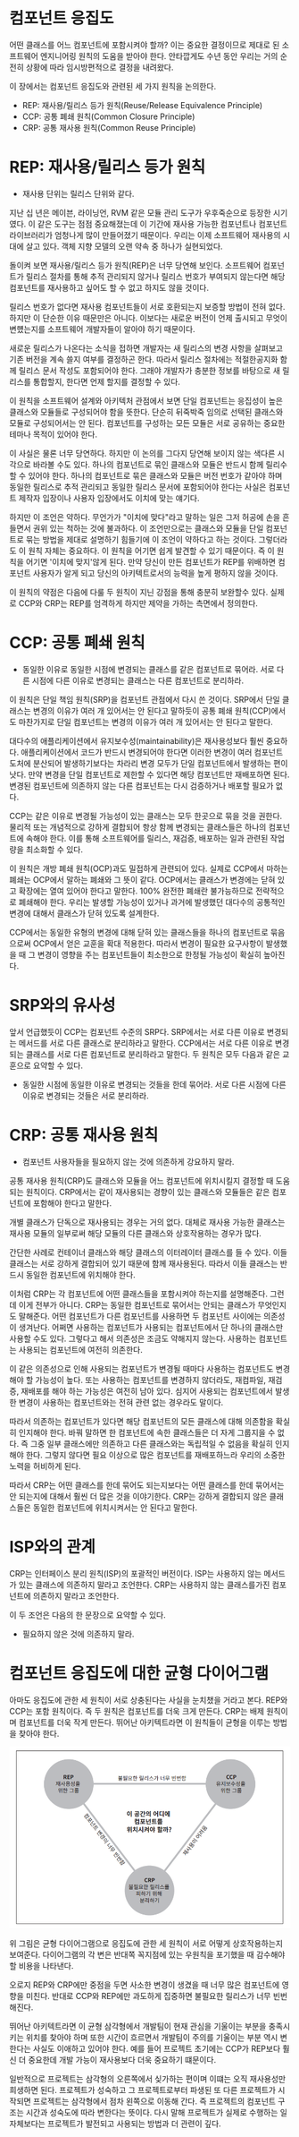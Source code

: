 # **컴포넌트 응집도**  
어떤 클래스를 어느 컴포넌트에 포함시켜야 할까? 이는 중요한 결정이므로 제대로 된 소프트웨어 엔지니어링 원칙의 도움을 받아야 한다. 안타깝게도 수년 
동안 우리는 거의 순전히 상황에 따라 임시방편적으로 결정을 내려왔다.  
  
이 장에서는 컴포넌트 응집도와 관련된 세 가지 원칙을 논의한다.  
  
- REP: 재사용/릴리스 등가 원칙(Reuse/Release Equivalence Principle)  
- CCP: 공통 폐쇄 원칙(Common Closure Principle)  
- CRP: 공통 재사용 원칙(Common Reuse Principle)  
  
# **REP: 재사용/릴리스 등가 원칙**  
- 재사용 단위는 릴리스 단위와 같다.  
  
지난 십 년은 메이븐, 라이닝언, RVM 같은 모듈 관리 도구가 우후죽순으로 등장한 시기였다. 이 같은 도구는 점점 중요해졌는데 이 기간에 재사용 가능한 
컴포넌트나 컴포넌트 라이브러리가 엄청나게 많이 만들어졌기 때문이다. 우리는 이제 소프트웨어 재사용의 시대에 살고 있다. 객체 지향 모델의 오랜 약속 중 
하나가 실현되었다.  
  
돌이켜 보면 재사용/릴리스 등가 원칙(REP)은 너무 당연해 보인다. 소프트웨어 컴포넌트가 릴리스 절차를 통해 추적 관리되지 않거나 릴리스 번호가 부여되지 않는다면 
해당 컴포넌트를 재사용하고 싶어도 할 수 없고 하지도 않을 것이다.  
  
릴리스 번호가 없다면 재사용 컴포넌트들이 서로 호환되는지 보증할 방법이 전혀 없다. 하지만 이 단순한 이유 때문만은 아니다. 이보다는 새로운 버전이 
언제 출시되고 무엇이 변헀는지를 소프트웨어 개발자들이 알아야 하기 때문이다.  
  
새로운 릴리스가 나온다는 소식을 접하면 개발자는 새 릴리스의 변경 사항을 살펴보고 기존 버전을 계속 쓸지 여부를 결정하곤 한다. 따라서 릴리스 절차에는 
적절한공지화 함께 릴리스 문서 작성도 포함되어야 한다. 그래야 개발자가 충분한 정보를 바탕으로 새 릴리스를 통합할지, 한다면 언제 할지를 결정할 수 있다.  
  
이 원칙을 소프트웨어 설계와 아키텍처 관점에서 보면 단일 컴포넌트는 응집성이 높은 클래스와 모듈들로 구성되어야 함을 뜻한다. 단순히 뒤죽박죽 임의로 
선택된 클래스와 모듈로 구성되어서는 안 된다. 컴포넌트를 구성하는 모든 모듈은 서로 공유하는 중요한 테마나 목적이 있어야 한다.  
  
이 사실은 물론 너무 당연하다. 하지만 이 논의를 그다지 당연해 보이지 않는 색다른 시각으로 바라볼 수도 있다. 하나의 컴포넌트로 묶인 클래스와 모듈은 반드시 함께 
릴리수할 수 있어야 한다. 하나의 컴포넌트로 묶은 클래스와 모듈은 버전 번호가 같아야 하며 동일한 릴리스로 추적 관리되고 동일한 릴리스 문서에 포함되어야 
한다는 사실은 컴포넌트 제작자 입장이나 사용자 입장에서도 이치에 맞는 얘기다.  
  
하지만 이 조언은 약하다. 무언가가 "이치에 맞다"라고 말하는 일은 그저 허공에 손을 흔들면서 권위 있는 척하는 것에 불과하다. 이 조언만으로는 클래스와 모듈을 
단일 컴포넌트로 묶는 방법을 제대로 설명하기 힘들기에 이 조언이 약하다고 하는 것이다. 그렇더라도 이 원칙 자체는 중요하다. 이 원칙을 어기면 쉽게 발견할 
수 있기 때문이다. 즉 이 원칙을 어기면 '이치에 맞지'않게 된다. 만약 당신이 만든 컴포넌트가 REP를 위배하면 컴포넌트 사용자가 알게 되고 당신의 아키텍트로서의 
능력을 높게 평하지 않을 것이다.  
  
이 원칙의 약점은 다음에 다룰 두 원칙이 지닌 강점을 통해 충분히 보완할수 있다. 실제로 CCP와 CRP는 REP를 엄격하게 하지만 제약을 가하는 측면에서 정의한다.  
  
# **CCP: 공통 폐쇄 원칙**  
- 동일한 이유로 동일한 시점에 변경되는 클래스를 같은 컴포넌트로 묶어라. 서로 다른 시점에 다른 이유로 변경되는 클래스는 다른 컴포넌트로 분리하라.  
  
이 원칙은 단일 책임 원칙(SRP)을 컴포넌트 관점에서 다시 쓴 것이다. SRP에서 단일 클래스는 변경의 이유가 여러 개 있어서는 안 된다고 말하듯이 공통 
폐쇄 원칙(CCP)에서도 마찬가지로 단일 컴포넌트는 변경의 이유가 여러 개 있어서는 안 된다고 말한다.  
  
대다수의 애플리케이션에서 유지보수성(maintainability)은 재사용성보다 훨씬 중요하다. 애플리케이션에서 코드가 반드시 변경되어야 한다면 이러한 변경이 
여러 컴포넌트 도처에 분산되어 발생하기보다는 차라리 변경 모두가 단일 컴포넌트에서 발생하는 편이 낫다. 만약 변경을 단일 컴포넌트로 제한할 수 있다면 
해당 컴포넌트만 재배포하면 된다. 변경된 컴포넌트에 의존하지 않는 다른 컴포넌트는 다시 검증하거나 배포할 필요가 없다.  
  
CCP는 같은 이유로 변경될 가능성이 있는 클래스는 모두 한곳으로 묶을 것을 권한다. 물리적 또는 개념적으로 강하게 결합되어 항상 함께 변경되는 클래스들은 
하나의 컴포넌트에 속해야 한다. 이를 통해 소프트웨어를 릴리스, 재검증, 배포하는 일과 관련된 작업량을 최소화할 수 있다.  
  
이 원칙은 개방 폐쇄 원칙(OCP)과도 밀접하게 관련되어 있다. 실제로 CCP에서 마하는 폐쇄는 OCP에서 말하는 폐쇄와 그 뜻이 같다. OCP에서는 클래스가 
변경에는 닫혀 있고 확장에는 열여 있어야 한다고 말한다. 100% 완전한 폐쇄란 불가능하므로 전략적으로 폐쇄해야 한다. 우리는 발생할 가능성이 있거나 과거에 
발생했던 대다수의 공통적인 변경에 대해서 클래스가 닫혀 있도록 설계한다.  
  
CCP에서는 동일한 유형의 변경에 대해 닫혀 있는 클래스들을 하나의 컴포넌트로 묶음으로써 OCP에서 얻은 교훈을 확대 적용한다. 따라서 변경이 필요한 
요구사항이 발생했을 때 그 변경이 영향을 주는 컴포넌트들이 최소한으로 한정될 가능성이 확실히 높아진다.  
  
# **SRP와의 유사성**  
앞서 언급했듯이 CCP는 컴포넌트 수준의 SRP다. SRP에서는 서로 다른 이유로 변경되는 메서드를 서로 다른 클래스로 분리하라고 말한다. CCP에서는 서로 
다른 이유로 변경되는 클래스를 서로 다른 컴포넌트로 분리하라고 말한다. 두 원칙은 모두 다음과 같은 교훈으로 요약할 수 있다.  
  
- 동일한 시점에 동일한 이유로 변경되는 것들을 한데 묶어라. 서로 다른 시점에 다른 이유로 변경되는 것들은 서로 분리하라.  
  
# **CRP: 공통 재사용 원칙**  
- 컴포넌트 사용자들을 필요하지 않는 것에 의존하게 강요하지 말라.  
  
공통 재사용 원칙(CRP)도 클래스와 모듈을 어느 컴포넌트에 위치시킬지 결정할 때 도움되는 원칙이다. CRP에서는 같이 재사용되는 경향이 있는 클래스와 모듈들은 
같은 컴포넌트에 포함해야 한다고 말한다.  
  
개별 클래스가 단독으로 재사용되는 경우는 거의 없다. 대체로 재사용 가능한 클래스는 재사용 모듈의 일부로써 해당 모듈의 다른 클래스와 상호작용하는 경우가 
많다.  
  
간단한 사례로 컨테이너 클래스와 해당 클래스의 이터레이터 클래스를 들 수 있다. 이들 클래스는 서로 강하게 결합되어 있기 때문에 함께 재사용된다. 따라서 
이들 클래스는 반드시 동일한 컴포넌트에 위치해야 한다.  
  
이처럼 CRP는 각 컴포넌트에 어떤 클래스들을 포함시켜야 하는지를 설명해준다. 그런데 이게 전부가 아니다. CRP는 동일한 컴포넌트로 묶어서는 안되는 클래스가 
무엇인지도 말해준다. 어떤 컴포넌트가 다른 컴포넌트를 사용하면 두 컴포넌트 사이에는 의존성이 생겨난다. 어쩌면 사용하는 컴포넌트가 사용되는 컴포넌트에서 단 
하나의 클래스만 사용할 수도 있다. 그렇다고 해서 의존성은 조금도 약해지지 않는다. 사용하는 컴포넌트는 사용되는 컴포넌트에 여전히 의존한다.  
  
이 같은 의존성으로 인해 사용되는 컴포넌트가 변경될 때마다 사용하는 컴포넌트도 변경해야 할 가능성이 높다. 또는 사용하는 컴포넌트를 변경하지 않더라도, 
재컴파일, 재검증, 재배포를 해야 하는 가능성은 여전히 남아 있다. 심지어 사용되는 컴포넌트에서 발생한 변경이 사용하는 컴포넌트와는 전혀 관련 없는 경우라도 
말이다.  
  
따라서 의존하는 컴포넌트가 있다면 해당 컴포넌트의 모든 클래스에 대해 의존함을 확실히 인지해야 한다. 바꿔 말하면 한 컴포넌트에 속한 클래스들은 더 
자게 그룹지을 수 없다. 즉 그중 일부 클래스에만 의존하고 다른 클래스와는 독립적일 수 없음을 확실히 인지해야 한다. 그렇지 않다면 필요 이상으로 많은 
컴포넌트를 재배포하느라 우리의 소중한 노력을 허비하게 된다.  
  
따라서 CRP는 어떤 클래스를 한데 묶어도 되는지보다는 어떤 클래스를 한데 묶어서는 안 되는지에 대해서 훨씬 더 많은 것을 이야기한다. CRP는 강하게 결합되지 
않은 클래스들은 동일한 컴포넌트에 위치시켜서는 안 된다고 말한다.  
  
# **ISP와의 관계**  
CRP는 인터페이스 분리 원칙(ISP)의 포괄적인 버전이다. ISP는 사용하지 않는 메서드가 있는 클래스에 의존하지 말라고 조언한다. CRP는 사용하지 않는 
클래스를가진 컴포넌트에 의존하지 말라고 조언한다.  
  
이 두 조언은 다음의 한 문장으로 요약할 수 있다.  
  
- 필요하지 않은 것에 의존하지 말라.  
  
# **컴포넌트 응집도에 대한 균형 다이어그램**  
아마도 응집도에 관한 세 원칙이 서로 상충된다는 사실을 눈치챘을 거라고 본다. REP와 CCP는 포함 원칙이다. 즉 두 원칙은 컴포넌트를 더욱 크게 만든다. 
CRP는 배제 원칙이며 컴포넌트를 더욱 작게 만든다. 뛰어난 아키텍트라면 이 원칙들이 균형을 이루는 방법을 찾아야 한다.  
  
![img.png](image/img.png)  
  
위 그림은 균형 다이어그램으로 응집도에 관한 세 원칙이 서로 어떻게 상호작용하는지 보여준다. 다이어그램의 각 변은 반대쪽 꼭지점에 있는 우원칙을 포기했을 
때 감수해야 할 비용을 나타낸다.  
  
오로지 REP와 CRP에만 중점을 두면 사소한 변경이 생겼을 때 너무 많은 컴포넌트에 영향을 미친다. 반대로 CCP와 REP에만 과도하게 집중하면 불필요한 릴리스가 
너무 빈번해진다.  
  
뛰어난 아키텍트라면 이 균형 삼각형에서 개발팀이 현재 관심을 기울이는 부분을 충족시키는 위치를 찾아야 하며 또한 시간이 흐르면서 개발팀이 주의를 
기울이는 부분 역시 변한다는 사실도 이애하고 있어야 한다. 예를 들어 프로젝트 초기에는 CCP가 REP보다 훨신 더 중요한데 개발 가능이 재사용보다 더욱 
중요하기 떄문이다.  
  
일반적으로 프로젝트는 삼각형의 오른쪽에서 싲가하는 편이며 이떄는 오직 재사용성만 희생하면 된다. 프로젝트가 성숙하고 그 프로젝트로부터 파생된 또 
다른 프로젝트가 시작되면 프로젝트는 삼각형에서 점차 왼쪽으로 이동해 간다. 즉 프로젝트의 컴포넌트 구조는 시간과 성숙도에 따라 변한다는 뜻이다. 
다시 말해 프로젝트가 실제로 수행하는 일 자체보다는 프로젝트가 발전되고 사용되는 방법과 더 관련이 깊다.  
  
